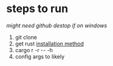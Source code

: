 # steps to run
*might need github destop if on windows*
1. git clone
2. get rust
[installation method](https://forge.rust-lang.org/infra/other-installation-methods.html)
3. cargo r -r -- -h
4. config args to likely

